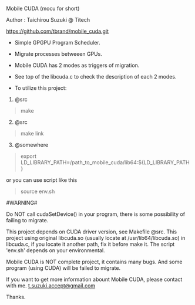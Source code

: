 Mobile CUDA (mocu for short)

Author : Taichirou Suzuki @ Titech

https://github.com/tbrand/mobile_cuda.git

* Simple GPGPU Program Scheduler.
* Migrate processes betweeen GPUs.
* Mobile CUDA has 2 modes as triggers of migration.
* See top of the libcuda.c to check the description of each 2 modes.

* To utilize this project:

1. @src
>make

2. @src
>make link

3. @somewhere
>export LD_LIBRARY_PATH=/path_to_mobile_cuda/lib64:${LD_LIBRARY_PATH}

or you can use script like this

>source env.sh

#WARNING#

Do NOT call cudaSetDevice() in your program, there is some possibility of failing to migrate.	

This project depends on CUDA driver version, see Makefile @src.
This project using original libcuda.so (usually locate at /usr/lib64/libcuda.so) in libcuda.c, if you locate it another path, fix it before make it.
The script 'env.sh' depends on your environmental.

Mobile CUDA is NOT complete project, it contains many bugs.
And some program (using CUDA) will be failed to migrate.

If you want to get more information abount Mobile CUDA, please contact with me. t.suzuki.accept@gmail.com

Thanks.
